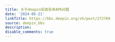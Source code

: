 ```yaml
---
title: 关于deepin安装安卓APK问题
date: '2024-05-21'
linkTitle: https://bbs.deepin.org/zh/post/272769
source: deepin_bbs
description: 
disable_comments: true
---
```


